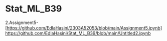 # Stat_ML_B39
2.Assignment5-[https://github.com/EdlaHasini/2303A52053/blob/main/Assignment5.ipynb]
https://github.com/EdlaHasini/Stat_ML_B39/blob/main/Untitled2.ipynb
